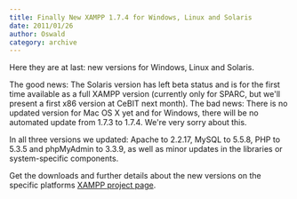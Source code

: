 ```yaml
---
title: Finally New XAMPP 1.7.4 for Windows, Linux and Solaris
date: 2011/01/26
author: Oswald
category: archive
---
```


Here they are at last: new versions for Windows, Linux and Solaris.

The good news: The Solaris version has left beta status and is for the first time available as a full XAMPP version (currently only for SPARC, but we'll present a first x86 version at CeBIT next month). The bad news: There is no updated version for Mac OS X yet and for Windows, there will be no automated update from 1.7.3 to 1.7.4. We're very sorry about this. 

In all three versions we updated: Apache to 2.2.17, MySQL to 5.5.8, PHP to 5.3.5 and phpMyAdmin to 3.3.9, as well as minor updates in the libraries or system-specific components.

Get the downloads and further details about the new versions on the specific platforms [XAMPP project page](http://www.apachefriends.org/en/xampp.html).

